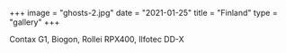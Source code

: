 +++
image = "ghosts-2.jpg"
date = "2021-01-25"
title = "Finland"
type = "gallery"
+++

Contax G1, Biogon, Rollei RPX400, Ilfotec DD-X
